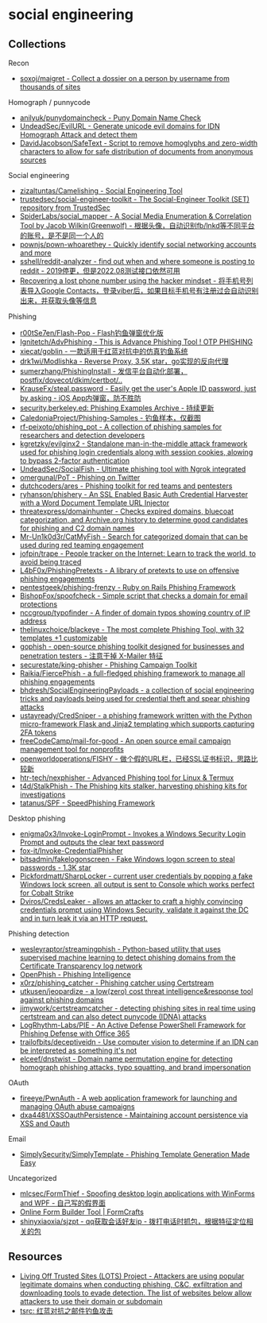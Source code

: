 # social engineering

## Collections

Recon

* [soxoj/maigret - Collect a dossier on a person by username from thousands of sites](https://github.com/soxoj/maigret)

Homograph / punnycode

* [anilyuk/punydomaincheck - Puny Domain Name Check](https://github.com/anilyuk/punydomaincheck)
* [UndeadSec/EvilURL - Generate unicode evil domains for IDN Homograph Attack and detect them](https://github.com/UndeadSec/EvilURL)
* [DavidJacobson/SafeText - Script to remove homoglyphs and zero-width characters to allow for safe distribution of documents from anonymous sources](https://github.com/DavidJacobson/SafeText)

Social engineering

* [zizaltuntas/Camelishing - Social Engineering Tool](https://github.com/azizaltuntas/Camelishing)
* [trustedsec/social-engineer-toolkit - The Social-Engineer Toolkit (SET) repository from TrustedSec](https://github.com/trustedsec/social-engineer-toolkit)
* [SpiderLabs/social_mapper - A Social Media Enumeration & Correlation Tool by Jacob Wilkin(Greenwolf) - 根据头像，自动识别fb/lnkd等不同平台的账号，是不是同一个人的](https://github.com/SpiderLabs/social_mapper)
* [pownjs/pown-whoarethey - Quickly identify social networking accounts and more](https://github.com/pownjs/pown-whoarethey)
* [sshell/reddit-analyzer - find out when and where someone is posting to reddit - 2019停更，但是2022.08测试接口依然可用](https://github.com/sshell/reddit-analyzer)
* [Recovering a lost phone number using the hacker mindset - 将手机号列表导入Google Contacts，登录viber后，如果目标手机号有注册过会自动识别出来，并获取头像等信息](https://medium.com/bugbountywriteup/recovering-a-lost-phone-number-using-hacker-mindset-5e7e7a30edbd)

Phishing

* [r00tSe7en/Flash-Pop - Flash钓鱼弹窗优化版](https://github.com/r00tSe7en/Flash-Pop)
* [Ignitetch/AdvPhishing - This is Advance Phishing Tool ! OTP PHISHING](https://github.com/Ignitetch/AdvPhishing)
* [xiecat/goblin - 一款适用于红蓝对抗中的仿真钓鱼系统](https://github.com/xiecat/goblin)
* [drk1wi/Modlishka - Reverse Proxy, 3.5K star，go实现的反向代理](https://github.com/drk1wi/Modlishka)
* [sumerzhang/PhishingInstall - 发信平台自动化部署，postfix/dovecot/dkim/certbot/..](https://github.com/sumerzhang/PhishingInstall)
* [KrauseFx/steal.password - Easily get the user's Apple ID password, just by asking - iOS App内弹窗，防不胜防](https://github.com/KrauseFx/steal.password)
* [security.berkeley.ed: Phishing Examples Archive - 持续更新](https://security.berkeley.edu/education-awareness/phishing/phishing-examples-archive)
* [CaledoniaProject/Phishing-Samples - 钓鱼样本，仅截图](https://github.com/CaledoniaProject/Phishing-Samples)
* [rf-peixoto/phishing_pot - A collection of phishing samples for researchers and detection developers](https://github.com/rf-peixoto/phishing_pot)
* [kgretzky/evilginx2 - Standalone man-in-the-middle attack framework used for phishing login credentials along with session cookies, alowing to bypass 2-factor authentication](https://github.com/kgretzky/evilginx2)
* [UndeadSec/SocialFish - Ultimate phishing tool with Ngrok integrated](https://github.com/UndeadSec/SocialFish)
* [omergunal/PoT - Phishing on Twitter](https://github.com/omergunal/PoT)
* [dutchcoders/ares - Phishing toolkit for red teams and pentesters](https://github.com/dutchcoders/ares)
* [ryhanson/phishery - An SSL Enabled Basic Auth Credential Harvester with a Word Document Template URL Injector](https://github.com/ryhanson/phishery)
* [threatexpress/domainhunter - Checks expired domains, bluecoat categorization, and Archive.org history to determine good candidates for phishing and C2 domain names](https://github.com/threatexpress/domainhunter)
* [Mr-Un1k0d3r/CatMyFish - Search for categorized domain that can be used during red teaming engagement](https://github.com/Mr-Un1k0d3r/CatMyFish)
* [jofpin/trape - People tracker on the Internet: Learn to track the world, to avoid being traced](https://github.com/jofpin/trape)
* [L4bF0x/PhishingPretexts - A library of pretexts to use on offensive phishing engagements](https://github.com/L4bF0x/PhishingPretexts)
* [pentestgeek/phishing-frenzy - Ruby on Rails Phishing Framework](https://github.com/pentestgeek/phishing-frenzy)
* [BishopFox/spoofcheck - Simple script that checks a domain for email protections](https://github.com/BishopFox/spoofcheck)
* [nccgroup/typofinder - A finder of domain typos showing country of IP address](https://github.com/nccgroup/typofinder)
* [thelinuxchoice/blackeye - The most complete Phishing Tool, with 32 templates +1 customizable](https://github.com/thelinuxchoice/blackeye)
* [gophish - open-source phishing toolkit designed for businesses and penetration testers - 注意干掉 X-Mailer 特征](https://github.com/gophish/gophish)
* [securestate/king-phisher - Phishing Campaign Toolkit](https://github.com/securestate/king-phisher)
* [Raikia/FiercePhish - a full-fledged phishing framework to manage all phishing engagements](https://github.com/Raikia/FiercePhish)
* [bhdresh/SocialEngineeringPayloads - a collection of social engineering tricks and payloads being used for credential theft and spear phishing attacks](https://github.com/bhdresh/SocialEngineeringPayloads)
* [ustayready/CredSniper - a phishing framework written with the Python micro-framework Flask and Jinja2 templating which supports capturing 2FA tokens](https://github.com/ustayready/CredSniper)
* [freeCodeCamp/mail-for-good - An open source email campaign management tool for nonprofits](https://github.com/freeCodeCamp/mail-for-good)
* [openworldoperations/FISHY - 做个假的URL栏，已经SSL证书标识，思路比较新](https://github.com/openworldoperations/FISHY)
* [htr-tech/nexphisher - Advanced Phishing tool for Linux & Termux](https://github.com/htr-tech/nexphisher)
* [t4d/StalkPhish - The Phishing kits stalker, harvesting phishing kits for investigations](https://github.com/t4d/StalkPhish)
* [tatanus/SPF - SpeedPhishing Framework](https://github.com/tatanus/SPF)

Desktop phishing

* [enigma0x3/Invoke-LoginPrompt - Invokes a Windows Security Login Prompt and outputs the clear text password](https://github.com/enigma0x3/Invoke-LoginPrompt)
* [fox-it/Invoke-CredentialPhisher](https://github.com/fox-it/Invoke-CredentialPhisher)
* [bitsadmin/fakelogonscreen - Fake Windows logon screen to steal passwords - 1.3K star](https://github.com/bitsadmin/fakelogonscreen)
* [Pickfordmatt/SharpLocker - current user credentials by popping a fake Windows lock screen, all output is sent to Console which works perfect for Cobalt Strike](https://github.com/Pickfordmatt/SharpLocker)
* [Dviros/CredsLeaker - allows an attacker to craft a highly convincing credentials prompt using Windows Security, validate it against the DC and in turn leak it via an HTTP request.](https://github.com/Dviros/CredsLeaker)

Phishing detection

* [wesleyraptor/streamingphish - Python-based utility that uses supervised machine learning to detect phishing domains from the Certificate Transparency log network](https://github.com/wesleyraptor/streamingphish)
* [OpenPhish - Phishing Intelligence](https://openphish.com/)
* [x0rz/phishing_catcher - Phishing catcher using Certstream](https://github.com/x0rz/phishing_catcher)
* [utkusen/jeopardize - a low(zero) cost threat intelligence&response tool against phishing domains](https://github.com/utkusen/jeopardize)
* [jimywork/certstreamcatcher - detecting phishing sites in real time using certstream and can also detect punycode (IDNA) attacks](https://github.com/jimywork/certstreamcatcher)
* [LogRhythm-Labs/PIE - An Active Defense PowerShell Framework for Phishing Defense with Office 365](https://github.com/LogRhythm-Labs/PIE)
* [trailofbits/deceptiveidn - Use computer vision to determine if an IDN can be interpreted as something it's not](https://github.com/trailofbits/deceptiveidn)
* [elceef/dnstwist - Domain name permutation engine for detecting homograph phishing attacks, typo squatting, and brand impersonation](https://github.com/elceef/dnstwist)

OAuth

* [fireeye/PwnAuth - A web application framework for launching and managing OAuth abuse campaigns](https://github.com/fireeye/PwnAuth)
* [dxa4481/XSSOauthPersistence - Maintaining account persistence via XSS and Oauth](https://github.com/dxa4481/XSSOauthPersistence)

Email

* [SimplySecurity/SimplyTemplate - Phishing Template Generation Made Easy](https://github.com/SimplySecurity/SimplyTemplate)

Uncategorized

* [mlcsec/FormThief - Spoofing desktop login applications with WinForms and WPF - 自己写的假界面](https://github.com/mlcsec/FormThief)
* [Online Form Builder Tool | FormCrafts](http://formcrafts.com/)
* [shinyxiaoxia/sjzpt - qq获取会话好友ip - 拨打电话时抓包，根据特征定位相关的包](https://github.com/shinyxiaoxia/sjzpt)

## Resources

* [Living Off Trusted Sites (LOTS) Project - Attackers are using popular legitimate domains when conducting phishing, C&C, exfiltration and downloading tools to evade detection. The list of websites below allow attackers to use their domain or subdomain](https://lots-project.com/)
* [tsrc: 红蓝对抗之邮件钓鱼攻击](https://security.tencent.com/index.php/blog/msg/165)
